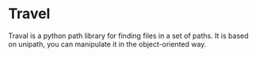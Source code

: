 Travel
======

Traval is a python path library for finding files in a set of paths.
It is based on unipath, you can manipulate it in the object-oriented way.

